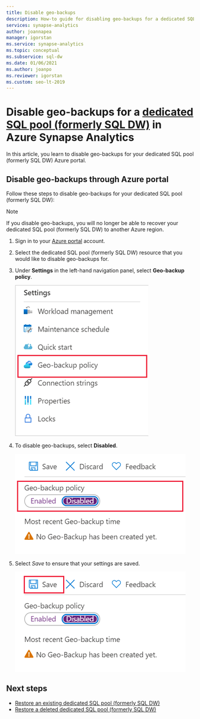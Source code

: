 ```yaml
---
title: Disable geo-backups 
description: How-to guide for disabling geo-backups for a dedicated SQL pool (formerly SQL DW) in Azure Synapse Analytics
services: synapse-analytics
author: joannapea
manager: igorstan
ms.service: synapse-analytics
ms.topic: conceptual
ms.subservice: sql-dw 
ms.date: 01/06/2021
ms.author: joanpo
ms.reviewer: igorstan
ms.custom: seo-lt-2019
---
```


# Disable geo-backups for a [dedicated SQL pool (formerly SQL DW)](sql-data-warehouse-overview-what-is.md) in Azure Synapse Analytics

In this article, you learn to disable geo-backups for your dedicated SQL pool (formerly SQL DW) Azure portal.

## Disable geo-backups through Azure portal

Follow these steps to disable geo-backups for your dedicated SQL pool (formerly SQL DW):

> [!NOTE]
> If you disable geo-backups, you will no longer be able to recover your dedicated SQL pool (formerly SQL DW) to another Azure region. 
> 

1. Sign in to your [Azure portal](https://portal.azure.com/) account.
1. Select the dedicated SQL pool (formerly SQL DW) resource that you would like to disable geo-backups for. 
1. Under **Settings** in the left-hand navigation panel, select **Geo-backup policy**.

   ![Disable geo-backup](./media/sql-data-warehouse-restore-from-geo-backup/disable-geo-backup-1.png)

1. To disable geo-backups, select **Disabled**. 

   ![Disabled geo-backup](./media/sql-data-warehouse-restore-from-geo-backup/disable-geo-backup-2.png)

1. Select *Save* to ensure that your settings are saved. 

   ![Save geo-backup settings](./media/sql-data-warehouse-restore-from-geo-backup/disable-geo-backup-3.png)

## Next steps

- [Restore an existing dedicated SQL pool (formerly SQL DW)](sql-data-warehouse-restore-active-paused-dw.md)
- [Restore a deleted dedicated SQL pool (formerly SQL DW)](sql-data-warehouse-restore-deleted-dw.md)

